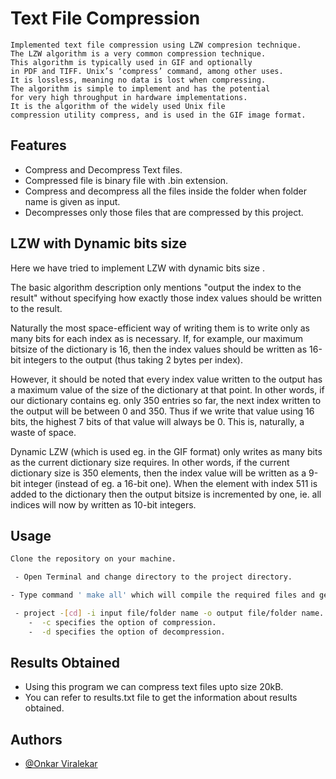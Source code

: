 # Text File Compression

    Implemented text file compression using LZW compresion technique.
    The LZW algorithm is a very common compression technique.
    This algorithm is typically used in GIF and optionally 
    in PDF and TIFF. Unix’s ‘compress’ command, among other uses.
    It is lossless, meaning no data is lost when compressing. 
    The algorithm is simple to implement and has the potential 
    for very high throughput in hardware implementations. 
    It is the algorithm of the widely used Unix file 
    compression utility compress, and is used in the GIF image format.

    


## Features
   - Compress and Decompress Text files.
   - Compressed file is binary file with .bin extension.
   - Compress and decompress all the files inside the folder when folder name is given as input.
   - Decompresses only those files that are compressed by this project.
   
   



 
  
## LZW with Dynamic bits size

Here we have tried to implement LZW with dynamic bits size .

The basic algorithm description only mentions "output the index to the result" without specifying how exactly those index values should be written to the result.

Naturally the most space-efficient way of writing them is to write only as many bits for each index as is necessary. If, for example, our maximum bitsize of the dictionary is 16, then the index values should be written as 16-bit integers to the output (thus taking 2 bytes per index).

However, it should be noted that every index value written to the output has a maximum value of the size of the dictionary at that point. In other words, if our dictionary contains eg. only 350 entries so far, the next index written to the output will be between 0 and 350. Thus if we write that value using 16 bits, the highest 7 bits of that value will always be 0. This is, naturally, a waste of space.

Dynamic LZW (which is used eg. in the GIF format) only writes as many bits as the current dictionary size requires. In other words, if the current dictionary size is 350 elements, then the index value will be written as a 9-bit integer (instead of eg. a 16-bit one). When the element with index 511 is added to the dictionary then the output bitsize is incremented by one, ie. all indices will now by written as 10-bit integers.




## Usage
```sh
Clone the repository on your machine. 
```
```sh
 - Open Terminal and change directory to the project directory.
```
```sh
- Type command ' make all' which will compile the required files and generate executable file.
```
```sh
 - project -[cd] -i input file/folder name -o output file/folder name.
    -  -c specifies the option of compression.
    -  -d specifies the option of decompression.
```
  
## Results Obtained

- Using this program we can compress text files upto size 20kB.
- You can refer to results.txt file to get the information about results obtained.

## Authors
- [@Onkar Viralekar](https://github.com/onkar-1432)

  
